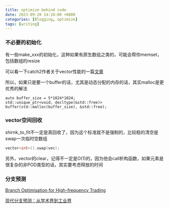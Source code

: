 ```yaml
---
title: optimize behind code
date: 2023-09-20 14:10:00 +0800
categories: [Blogging, optimize]
tags: [writing]
---
```


### 不必要的初始化

有一些make_xxx的初始化，这种如果有原生数组之类的，可能会帮你memset，包括数组的resize

可以看一下catch2作者关于vector性能的一篇[文章](https://codingnest.com/the-little-things-the-missing-performance-in-std-vector/)

所以，如果只是要一个buffer的话，尤其是动态分配的内存的话，其实malloc是更优秀的解法

```
auto buffer_size = 5*1024*1024;
std::unique_ptr<void, decltype(&std::free)> buffer(std::malloc(buffer_size), &std::free);
```

### vector空间回收

shirnk_to_fit不一定是真回收了，因为这个标准就不是强制的，比较稳的清空是swap一次临时空数组

```cpp
vector<int>().swap(vec);
```

另外，vector的clear，记得不一定是O(1)的，因为他会call析构函数，如果元素是很复杂的非POD类型的话，其实要考虑释放的时间

### 分支预测

[Branch Optimisation for High-frequency Trading](https://github.com/maxlucuta/semi-static-conditions/)

[现代分支预测：从学术界到工业界](https://zhuanlan.zhihu.com/p/675456587?utm_psn=1727335890022830082)
